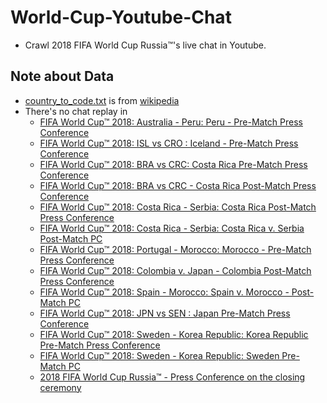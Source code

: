 # World-Cup-Youtube-Chat
- Crawl 2018 FIFA World Cup Russia™'s live chat in Youtube.

## Note about Data 
- [country_to_code.txt](./data/country_to_code.txt) is from [wikipedia](https://en.wikipedia.org/wiki/List_of_FIFA_country_codes)
- There's no chat replay in
    - [FIFA World Cup™ 2018: Australia - Peru: Peru - Pre-Match Press Conference](https://www.youtube.com/watch?v=Z6g4uDoYKjE)
    - [FIFA World Cup™ 2018: ISL vs CRO : Iceland - Pre-Match Press Conference](https://www.youtube.com/watch?v=DpkT71KXKDE)
    - [FIFA World Cup™ 2018: BRA vs CRC: Costa Rica Pre-Match Press Conference](https://www.youtube.com/watch?v=MdnP6m-9KGs)
    - [FIFA World Cup™ 2018: BRA vs CRC - Costa Rica Post-Match Press Conference](https://www.youtube.com/watch?v=viHDZ-5k6xQ)
    - [FIFA World Cup™ 2018: Costa Rica - Serbia: Costa Rica Post-Match Press Conference](https://www.youtube.com/watch?v=TCxLf0_jMPE)
    - [FIFA World Cup™ 2018: Costa Rica - Serbia: Costa Rica v. Serbia Post-Match PC](https://www.youtube.com/watch?v=HZ1XpHKrVnE)
    - [FIFA World Cup™ 2018: Portugal - Morocco: Morocco - Pre-Match Press Conference](https://www.youtube.com/watch?v=UlnW1OTe1NY)
    - [FIFA World Cup™ 2018: Colombia v. Japan - Colombia Post-Match Press Conference](https://www.youtube.com/watch?v=wR40uklIY0M)
    - [FIFA World Cup™ 2018: Spain - Morocco: Spain v. Morocco - Post-Match PC](https://www.youtube.com/watch?v=yxYoXcKQAYE)
    - [FIFA World Cup™ 2018: JPN vs SEN : Japan Pre-Match Press Conference](https://www.youtube.com/watch?v=8Xrx14bgxns)
    - [FIFA World Cup™ 2018: Sweden - Korea Republic: Korea Republic Pre-Match Press Conference](https://www.youtube.com/watch?v=GUwQngXkzTQ)
    - [FIFA World Cup™ 2018: Sweden - Korea Republic: Sweden Pre-Match PC](https://www.youtube.com/watch?v=BnGmsq_v2E4)
    - [2018 FIFA World Cup Russia™ - Press Conference on the closing ceremony](https://www.youtube.com/watch?v=5MLz_Vc6kpw)
